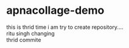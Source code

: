 # apnacollage-demo
this is thrid time i am try to create repository....
<br>
ritu singh changing
<br>
thrid commite
